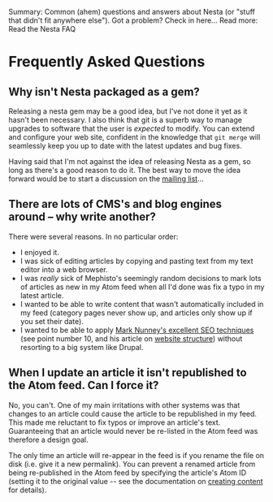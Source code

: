 Summary: Common (ahem) questions and answers about Nesta (or "stuff that didn't fit anywhere else"). Got a problem? Check in here…
Read more: Read the Nesta FAQ

# Frequently Asked Questions

## Why isn't Nesta packaged as a gem?

Releasing a nesta gem may be a good idea, but I've not done it yet as it
hasn't been necessary. I also think that git is a superb way to manage
upgrades to software that the user is *expected* to modify. You can
extend and configure your web site, confident in the knowledge that `git
merge` will seamlessly keep you up to date with the latest updates and
bug fixes.

Having said that I'm not against the idea of releasing Nesta as a gem,
so long as there's a good reason to do it. The best way to move the idea
forward would be to start a discussion on the [mailing
list](mailto:nesta@librelist.com)...

## There are lots of CMS's and blog engines around&nbsp;–&nbsp;why write another?

There were several reasons. In no particular order:

 * I enjoyed it.
 * I was sick of editing articles by copying and pasting text from my
   text editor into a web browser.
 * I was *really* sick of Mephisto's seemingly random decisions to mark
   lots of articles as new in my Atom feed when all I'd done was fix a
   typo in my latest article.
 * I wanted to be able to write content that wasn't automatically
   included in my feed (category pages never show up, and articles only
   show up if you set their date).
 * I wanted to be able to apply [Mark Nunney's excellent SEO
   techniques](http://www.wordtracker.com/academy/mark-nunney-seo-expert-series
   "SEO Mistakes") (see point number 10, and his article on [website
   structure](http://www.wordtracker.com/academy/website-structure
   "Website Structure")) without resorting to a big system like Drupal.

## When I update an article it isn't republished to the Atom feed. Can I force it?

No, you can't. One of my main irritations with other systems was that
changes to an article could cause the article to be republished in my
feed. This made me reluctant to fix typos or improve an article's text.
Guaranteeing that an article would never be re-listed in the Atom feed
was therefore a design goal.

The only time an article will re-appear in the feed is if you rename the
file on disk (i.e. give it a new permalink). You can prevent a renamed
article from being re-published in the Atom feed by specifying the
article's Atom ID (setting it to the original value -- see the
documentation on [creating content](/docs/creating-content) for
details).
